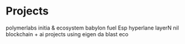 # Projects
polymerlabs
initia & ecosystem
babylon
fuel
Esp
hyperlane
layerN
nil
blockchain + ai
projects using eigen da
blast eco
